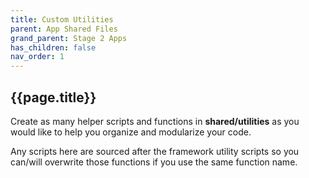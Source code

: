 ```yaml
---
title: Custom Utilities
parent: App Shared Files
grand_parent: Stage 2 Apps
has_children: false
nav_order: 1
---
```


## {{page.title}}

Create as many helper scripts and functions in **shared/utilities** as 
you would like to help you organize and modularize your code.

Any scripts here are sourced after the framework utility scripts
so you can/will overwrite those functions if you use the same
function name.

